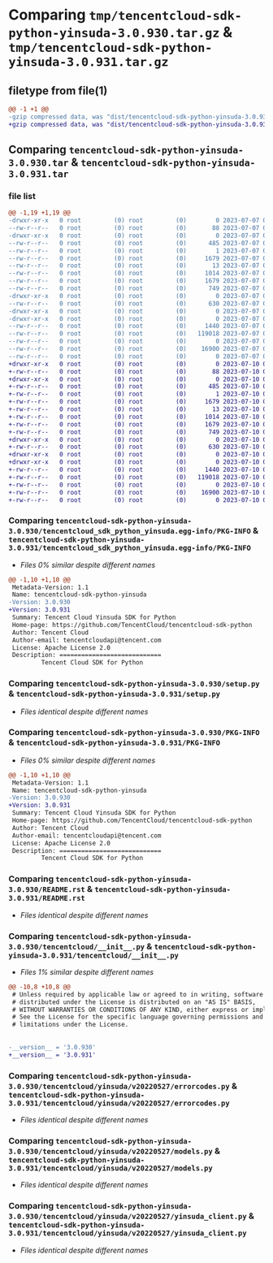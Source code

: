 # Comparing `tmp/tencentcloud-sdk-python-yinsuda-3.0.930.tar.gz` & `tmp/tencentcloud-sdk-python-yinsuda-3.0.931.tar.gz`

## filetype from file(1)

```diff
@@ -1 +1 @@
-gzip compressed data, was "dist/tencentcloud-sdk-python-yinsuda-3.0.930.tar", last modified: Fri Jul  7 00:37:00 2023, max compression
+gzip compressed data, was "dist/tencentcloud-sdk-python-yinsuda-3.0.931.tar", last modified: Mon Jul 10 01:02:23 2023, max compression
```

## Comparing `tencentcloud-sdk-python-yinsuda-3.0.930.tar` & `tencentcloud-sdk-python-yinsuda-3.0.931.tar`

### file list

```diff
@@ -1,19 +1,19 @@
-drwxr-xr-x   0 root         (0) root         (0)        0 2023-07-07 00:37:00.000000 tencentcloud-sdk-python-yinsuda-3.0.930/
--rw-r--r--   0 root         (0) root         (0)       88 2023-07-07 00:37:00.000000 tencentcloud-sdk-python-yinsuda-3.0.930/setup.cfg
-drwxr-xr-x   0 root         (0) root         (0)        0 2023-07-07 00:37:00.000000 tencentcloud-sdk-python-yinsuda-3.0.930/tencentcloud_sdk_python_yinsuda.egg-info/
--rw-r--r--   0 root         (0) root         (0)      485 2023-07-07 00:37:00.000000 tencentcloud-sdk-python-yinsuda-3.0.930/tencentcloud_sdk_python_yinsuda.egg-info/SOURCES.txt
--rw-r--r--   0 root         (0) root         (0)        1 2023-07-07 00:37:00.000000 tencentcloud-sdk-python-yinsuda-3.0.930/tencentcloud_sdk_python_yinsuda.egg-info/dependency_links.txt
--rw-r--r--   0 root         (0) root         (0)     1679 2023-07-07 00:37:00.000000 tencentcloud-sdk-python-yinsuda-3.0.930/tencentcloud_sdk_python_yinsuda.egg-info/PKG-INFO
--rw-r--r--   0 root         (0) root         (0)       13 2023-07-07 00:37:00.000000 tencentcloud-sdk-python-yinsuda-3.0.930/tencentcloud_sdk_python_yinsuda.egg-info/top_level.txt
--rw-r--r--   0 root         (0) root         (0)     1014 2023-07-07 00:36:59.000000 tencentcloud-sdk-python-yinsuda-3.0.930/setup.py
--rw-r--r--   0 root         (0) root         (0)     1679 2023-07-07 00:37:00.000000 tencentcloud-sdk-python-yinsuda-3.0.930/PKG-INFO
--rw-r--r--   0 root         (0) root         (0)      749 2023-07-07 00:36:59.000000 tencentcloud-sdk-python-yinsuda-3.0.930/README.rst
-drwxr-xr-x   0 root         (0) root         (0)        0 2023-07-07 00:37:00.000000 tencentcloud-sdk-python-yinsuda-3.0.930/tencentcloud/
--rw-r--r--   0 root         (0) root         (0)      630 2023-07-07 00:36:59.000000 tencentcloud-sdk-python-yinsuda-3.0.930/tencentcloud/__init__.py
-drwxr-xr-x   0 root         (0) root         (0)        0 2023-07-07 00:37:00.000000 tencentcloud-sdk-python-yinsuda-3.0.930/tencentcloud/yinsuda/
-drwxr-xr-x   0 root         (0) root         (0)        0 2023-07-07 00:37:00.000000 tencentcloud-sdk-python-yinsuda-3.0.930/tencentcloud/yinsuda/v20220527/
--rw-r--r--   0 root         (0) root         (0)     1440 2023-07-07 00:36:59.000000 tencentcloud-sdk-python-yinsuda-3.0.930/tencentcloud/yinsuda/v20220527/errorcodes.py
--rw-r--r--   0 root         (0) root         (0)   119018 2023-07-07 00:36:59.000000 tencentcloud-sdk-python-yinsuda-3.0.930/tencentcloud/yinsuda/v20220527/models.py
--rw-r--r--   0 root         (0) root         (0)        0 2023-07-07 00:36:59.000000 tencentcloud-sdk-python-yinsuda-3.0.930/tencentcloud/yinsuda/v20220527/__init__.py
--rw-r--r--   0 root         (0) root         (0)    16900 2023-07-07 00:36:59.000000 tencentcloud-sdk-python-yinsuda-3.0.930/tencentcloud/yinsuda/v20220527/yinsuda_client.py
--rw-r--r--   0 root         (0) root         (0)        0 2023-07-07 00:36:59.000000 tencentcloud-sdk-python-yinsuda-3.0.930/tencentcloud/yinsuda/__init__.py
+drwxr-xr-x   0 root         (0) root         (0)        0 2023-07-10 01:02:23.000000 tencentcloud-sdk-python-yinsuda-3.0.931/
+-rw-r--r--   0 root         (0) root         (0)       88 2023-07-10 01:02:23.000000 tencentcloud-sdk-python-yinsuda-3.0.931/setup.cfg
+drwxr-xr-x   0 root         (0) root         (0)        0 2023-07-10 01:02:23.000000 tencentcloud-sdk-python-yinsuda-3.0.931/tencentcloud_sdk_python_yinsuda.egg-info/
+-rw-r--r--   0 root         (0) root         (0)      485 2023-07-10 01:02:23.000000 tencentcloud-sdk-python-yinsuda-3.0.931/tencentcloud_sdk_python_yinsuda.egg-info/SOURCES.txt
+-rw-r--r--   0 root         (0) root         (0)        1 2023-07-10 01:02:23.000000 tencentcloud-sdk-python-yinsuda-3.0.931/tencentcloud_sdk_python_yinsuda.egg-info/dependency_links.txt
+-rw-r--r--   0 root         (0) root         (0)     1679 2023-07-10 01:02:23.000000 tencentcloud-sdk-python-yinsuda-3.0.931/tencentcloud_sdk_python_yinsuda.egg-info/PKG-INFO
+-rw-r--r--   0 root         (0) root         (0)       13 2023-07-10 01:02:23.000000 tencentcloud-sdk-python-yinsuda-3.0.931/tencentcloud_sdk_python_yinsuda.egg-info/top_level.txt
+-rw-r--r--   0 root         (0) root         (0)     1014 2023-07-10 01:02:23.000000 tencentcloud-sdk-python-yinsuda-3.0.931/setup.py
+-rw-r--r--   0 root         (0) root         (0)     1679 2023-07-10 01:02:23.000000 tencentcloud-sdk-python-yinsuda-3.0.931/PKG-INFO
+-rw-r--r--   0 root         (0) root         (0)      749 2023-07-10 01:02:23.000000 tencentcloud-sdk-python-yinsuda-3.0.931/README.rst
+drwxr-xr-x   0 root         (0) root         (0)        0 2023-07-10 01:02:23.000000 tencentcloud-sdk-python-yinsuda-3.0.931/tencentcloud/
+-rw-r--r--   0 root         (0) root         (0)      630 2023-07-10 01:02:23.000000 tencentcloud-sdk-python-yinsuda-3.0.931/tencentcloud/__init__.py
+drwxr-xr-x   0 root         (0) root         (0)        0 2023-07-10 01:02:23.000000 tencentcloud-sdk-python-yinsuda-3.0.931/tencentcloud/yinsuda/
+drwxr-xr-x   0 root         (0) root         (0)        0 2023-07-10 01:02:23.000000 tencentcloud-sdk-python-yinsuda-3.0.931/tencentcloud/yinsuda/v20220527/
+-rw-r--r--   0 root         (0) root         (0)     1440 2023-07-10 01:02:23.000000 tencentcloud-sdk-python-yinsuda-3.0.931/tencentcloud/yinsuda/v20220527/errorcodes.py
+-rw-r--r--   0 root         (0) root         (0)   119018 2023-07-10 01:02:23.000000 tencentcloud-sdk-python-yinsuda-3.0.931/tencentcloud/yinsuda/v20220527/models.py
+-rw-r--r--   0 root         (0) root         (0)        0 2023-07-10 01:02:23.000000 tencentcloud-sdk-python-yinsuda-3.0.931/tencentcloud/yinsuda/v20220527/__init__.py
+-rw-r--r--   0 root         (0) root         (0)    16900 2023-07-10 01:02:23.000000 tencentcloud-sdk-python-yinsuda-3.0.931/tencentcloud/yinsuda/v20220527/yinsuda_client.py
+-rw-r--r--   0 root         (0) root         (0)        0 2023-07-10 01:02:23.000000 tencentcloud-sdk-python-yinsuda-3.0.931/tencentcloud/yinsuda/__init__.py
```

### Comparing `tencentcloud-sdk-python-yinsuda-3.0.930/tencentcloud_sdk_python_yinsuda.egg-info/PKG-INFO` & `tencentcloud-sdk-python-yinsuda-3.0.931/tencentcloud_sdk_python_yinsuda.egg-info/PKG-INFO`

 * *Files 0% similar despite different names*

```diff
@@ -1,10 +1,10 @@
 Metadata-Version: 1.1
 Name: tencentcloud-sdk-python-yinsuda
-Version: 3.0.930
+Version: 3.0.931
 Summary: Tencent Cloud Yinsuda SDK for Python
 Home-page: https://github.com/TencentCloud/tencentcloud-sdk-python
 Author: Tencent Cloud
 Author-email: tencentcloudapi@tencent.com
 License: Apache License 2.0
 Description: ============================
         Tencent Cloud SDK for Python
```

### Comparing `tencentcloud-sdk-python-yinsuda-3.0.930/setup.py` & `tencentcloud-sdk-python-yinsuda-3.0.931/setup.py`

 * *Files identical despite different names*

### Comparing `tencentcloud-sdk-python-yinsuda-3.0.930/PKG-INFO` & `tencentcloud-sdk-python-yinsuda-3.0.931/PKG-INFO`

 * *Files 0% similar despite different names*

```diff
@@ -1,10 +1,10 @@
 Metadata-Version: 1.1
 Name: tencentcloud-sdk-python-yinsuda
-Version: 3.0.930
+Version: 3.0.931
 Summary: Tencent Cloud Yinsuda SDK for Python
 Home-page: https://github.com/TencentCloud/tencentcloud-sdk-python
 Author: Tencent Cloud
 Author-email: tencentcloudapi@tencent.com
 License: Apache License 2.0
 Description: ============================
         Tencent Cloud SDK for Python
```

### Comparing `tencentcloud-sdk-python-yinsuda-3.0.930/README.rst` & `tencentcloud-sdk-python-yinsuda-3.0.931/README.rst`

 * *Files identical despite different names*

### Comparing `tencentcloud-sdk-python-yinsuda-3.0.930/tencentcloud/__init__.py` & `tencentcloud-sdk-python-yinsuda-3.0.931/tencentcloud/__init__.py`

 * *Files 1% similar despite different names*

```diff
@@ -10,8 +10,8 @@
 # Unless required by applicable law or agreed to in writing, software
 # distributed under the License is distributed on an "AS IS" BASIS,
 # WITHOUT WARRANTIES OR CONDITIONS OF ANY KIND, either express or implied.
 # See the License for the specific language governing permissions and
 # limitations under the License.
 
 
-__version__ = '3.0.930'
+__version__ = '3.0.931'
```

### Comparing `tencentcloud-sdk-python-yinsuda-3.0.930/tencentcloud/yinsuda/v20220527/errorcodes.py` & `tencentcloud-sdk-python-yinsuda-3.0.931/tencentcloud/yinsuda/v20220527/errorcodes.py`

 * *Files identical despite different names*

### Comparing `tencentcloud-sdk-python-yinsuda-3.0.930/tencentcloud/yinsuda/v20220527/models.py` & `tencentcloud-sdk-python-yinsuda-3.0.931/tencentcloud/yinsuda/v20220527/models.py`

 * *Files identical despite different names*

### Comparing `tencentcloud-sdk-python-yinsuda-3.0.930/tencentcloud/yinsuda/v20220527/yinsuda_client.py` & `tencentcloud-sdk-python-yinsuda-3.0.931/tencentcloud/yinsuda/v20220527/yinsuda_client.py`

 * *Files identical despite different names*

